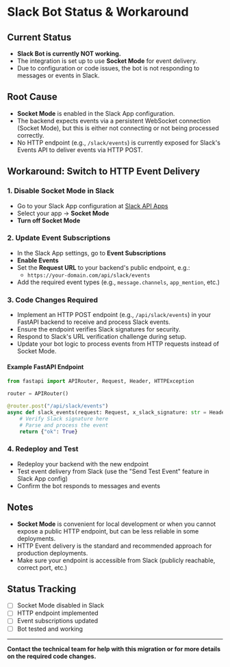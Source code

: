 # Slack Bot Status & Workaround

## Current Status
- **Slack Bot is currently NOT working.**
- The integration is set up to use **Socket Mode** for event delivery.
- Due to configuration or code issues, the bot is not responding to messages or events in Slack.

## Root Cause
- **Socket Mode** is enabled in the Slack App configuration.
- The backend expects events via a persistent WebSocket connection (Socket Mode), but this is either not connecting or not being processed correctly.
- No HTTP endpoint (e.g., `/slack/events`) is currently exposed for Slack's Events API to deliver events via HTTP POST.

## Workaround: Switch to HTTP Event Delivery

### 1. **Disable Socket Mode in Slack**
- Go to your Slack App configuration at [Slack API Apps](https://api.slack.com/apps)
- Select your app → **Socket Mode**
- **Turn off Socket Mode**

### 2. **Update Event Subscriptions**
- In the Slack App settings, go to **Event Subscriptions**
- **Enable Events**
- Set the **Request URL** to your backend's public endpoint, e.g.:
  - `https://your-domain.com/api/slack/events`
- Add the required event types (e.g., `message.channels`, `app_mention`, etc.)

### 3. **Code Changes Required**
- Implement an HTTP POST endpoint (e.g., `/api/slack/events`) in your FastAPI backend to receive and process Slack events.
- Ensure the endpoint verifies Slack signatures for security.
- Respond to Slack's URL verification challenge during setup.
- Update your bot logic to process events from HTTP requests instead of Socket Mode.

#### Example FastAPI Endpoint
```python
from fastapi import APIRouter, Request, Header, HTTPException

router = APIRouter()

@router.post("/api/slack/events")
async def slack_events(request: Request, x_slack_signature: str = Header(None), x_slack_request_timestamp: str = Header(None)):
    # Verify Slack signature here
    # Parse and process the event
    return {"ok": True}
```

### 4. **Redeploy and Test**
- Redeploy your backend with the new endpoint
- Test event delivery from Slack (use the "Send Test Event" feature in Slack App config)
- Confirm the bot responds to messages and events

## Notes
- **Socket Mode** is convenient for local development or when you cannot expose a public HTTP endpoint, but can be less reliable in some deployments.
- HTTP Event delivery is the standard and recommended approach for production deployments.
- Make sure your endpoint is accessible from Slack (publicly reachable, correct port, etc.)

## Status Tracking
- [ ] Socket Mode disabled in Slack
- [ ] HTTP endpoint implemented
- [ ] Event subscriptions updated
- [ ] Bot tested and working

---

**Contact the technical team for help with this migration or for more details on the required code changes.** 